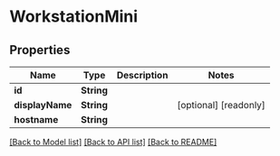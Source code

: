 # WorkstationMini

## Properties

Name | Type | Description | Notes
------------ | ------------- | ------------- | -------------
**id** | **String** |  | 
**displayName** | **String** |  | [optional] [readonly] 
**hostname** | **String** |  | 

[[Back to Model list]](../README.md#documentation-for-models) [[Back to API list]](../README.md#documentation-for-api-endpoints) [[Back to README]](../README.md)


